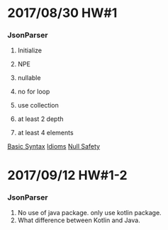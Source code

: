 
# 2017/08/30 HW#1


### JsonParser 
1. Initialize
2. NPE
3. nullable
4. no for loop
5. use collection

1. at least 2 depth 
2. at least 4 elements 


 [Basic Syntax](https://kotlinlang.org/docs/reference/basic-syntax.html) 
 [Idioms](https://kotlinlang.org/docs/reference/idioms.html) 
 [Null Safety](https://kotlinlang.org/docs/reference/null-safety.html) 

 
 
# 2017/09/12 HW#1-2


### JsonParser 
1. No use of java package. only use kotlin package.
2. What difference between Kotlin and Java. 
 